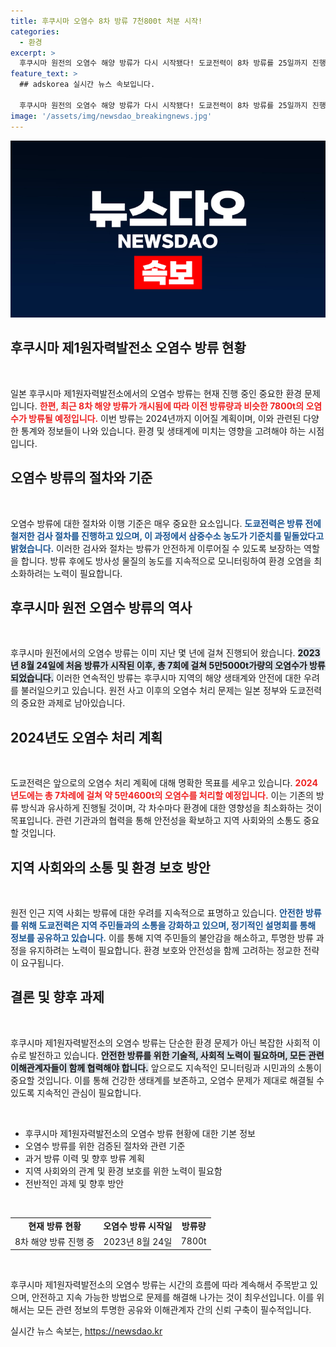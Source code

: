 ```yaml
---
title: 후쿠시마 오염수 8차 방류 7천800t 처분 시작!
categories:
  - 환경
excerpt: >
  후쿠시마 원전의 오염수 해양 방류가 다시 시작됐다! 도쿄전력이 8차 방류를 25일까지 진행하며, 방사성 물질 농도가 기준치 이하임을 강조했다. 이번 방류의 배경과 향후 계획을 확인해보세요!
feature_text: >
  ## adskorea 실시간 뉴스 속보입니다.

  후쿠시마 원전의 오염수 해양 방류가 다시 시작됐다! 도쿄전력이 8차 방류를 25일까지 진행하며, 방사성 물질 농도가 기준치 이하임을 강조했다. 이번 방류의 배경과 향후 계획을 확인해보세요!
image: '/assets/img/newsdao_breakingnews.jpg'
---
```


<p><img src="/assets/img/newsdao_breakingnews.jpg" alt="adskorea 속보" /></p>

<h2 data-ke-size="size26">후쿠시마 제1원자력발전소 오염수 방류 현황</h2>

<p data-ke-size="size16">&nbsp;</p>  

<p>일본 후쿠시마 제1원자력발전소에서의 오염수 방류는 현재 진행 중인 중요한 환경 문제입니다. <b><span style="color: #ee2323;">한편, 최근 8차 해양 방류가 개시됨에 따라 이전 방류량과 비슷한 7800t의 오염수가 방류될 예정입니다.</span></b> 이번 방류는 2024년까지 이어질 계획이며, 이와 관련된 다양한 통계와 정보들이 나와 있습니다. 환경 및 생태계에 미치는 영향을 고려해야 하는 시점입니다.</p>

<h2 data-ke-size="size26">오염수 방류의 절차와 기준</h2>

<p data-ke-size="size16">&nbsp;</p>  

<p>오염수 방류에 대한 절차와 이행 기준은 매우 중요한 요소입니다. <b><span style="color: #1a5490;">도쿄전력은 방류 전에 철저한 검사 절차를 진행하고 있으며, 이 과정에서 삼중수소 농도가 기준치를 밑돌았다고 밝혔습니다.</span></b> 이러한 검사와 절차는 방류가 안전하게 이루어질 수 있도록 보장하는 역할을 합니다. 방류 후에도 방사성 물질의 농도를 지속적으로 모니터링하여 환경 오염을 최소화하려는 노력이 필요합니다.</p>

<h2 data-ke-size="size26">후쿠시마 원전 오염수 방류의 역사</h2>

<p data-ke-size="size16">&nbsp;</p>  

<p>후쿠시마 원전에서의 오염수 방류는 이미 지난 몇 년에 걸쳐 진행되어 왔습니다. <b><span style="background-color: #21538527;">2023년 8월 24일에 처음 방류가 시작된 이후, 총 7회에 걸쳐 5만5000t가량의 오염수가 방류되었습니다.</span></b> 이러한 연속적인 방류는 후쿠시마 지역의 해양 생태계와 안전에 대한 우려를 불러일으키고 있습니다. 원전 사고 이후의 오염수 처리 문제는 일본 정부와 도쿄전력의 중요한 과제로 남아있습니다.</p>

<h2 data-ke-size="size26">2024년도 오염수 처리 계획</h2>

<p data-ke-size="size16">&nbsp;</p>  

<p>도쿄전력은 앞으로의 오염수 처리 계획에 대해 명확한 목표를 세우고 있습니다. <b><span style="color: #ee2323;">2024년도에는 총 7차례에 걸쳐 약 5만4600t의 오염수를 처리할 예정입니다.</span></b> 이는 기존의 방류 방식과 유사하게 진행될 것이며, 각 차수마다 환경에 대한 영향성을 최소화하는 것이 목표입니다. 관련 기관과의 협력을 통해 안전성을 확보하고 지역 사회와의 소통도 중요할 것입니다.</p>

<h2 data-ke-size="size26">지역 사회와의 소통 및 환경 보호 방안</h2>

<p data-ke-size="size16">&nbsp;</p>  

<p>원전 인근 지역 사회는 방류에 대한 우려를 지속적으로 표명하고 있습니다. <b><span style="color: #1a5490;">안전한 방류를 위해 도쿄전력은 지역 주민들과의 소통을 강화하고 있으며, 정기적인 설명회를 통해 정보를 공유하고 있습니다.</span></b> 이를 통해 지역 주민들의 불안감을 해소하고, 투명한 방류 과정을 유지하려는 노력이 필요합니다. 환경 보호와 안전성을 함께 고려하는 정교한 전략이 요구됩니다.</p>

<h2 data-ke-size="size26">결론 및 향후 과제</h2>

<p data-ke-size="size16">&nbsp;</p>  

<p>후쿠시마 제1원자력발전소의 오염수 방류는 단순한 환경 문제가 아닌 복잡한 사회적 이슈로 발전하고 있습니다. <b><span style="background-color: #21538527;">안전한 방류를 위한 기술적, 사회적 노력이 필요하며, 모든 관련 이해관계자들이 함께 협력해야 합니다.</span></b> 앞으로도 지속적인 모니터링과 시민과의 소통이 중요할 것입니다. 이를 통해 건강한 생태계를 보존하고, 오염수 문제가 제대로 해결될 수 있도록 지속적인 관심이 필요합니다.</p>

<p data-ke-size="size16">&nbsp;</p>  

<ul>
    <li>후쿠시마 제1원자력발전소의 오염수 방류 현황에 대한 기본 정보</li>
    <li>오염수 방류를 위한 검증된 절차와 관련 기준</li>
    <li>과거 방류 이력 및 향후 방류 계획</li>
    <li>지역 사회와의 관계 및 환경 보호를 위한 노력이 필요함</li>
    <li>전반적인 과제 및 향후 방안</li>
</ul>

<p data-ke-size="size16">&nbsp;</p>  

<table style="width: 100%;">
    <tr>
        <td style="text-align: center; height: 17px;"><b>현재 방류 현황</b></td>
        <td style="text-align: center; height: 17px;"><b>오염수 방류 시작일</b></td>
        <td style="text-align: center; height: 17px;"><b>방류량</b></td>
    </tr>
    <tr>
        <td style="text-align: center; height: 17px;">8차 해양 방류 진행 중</td>
        <td style="text-align: center; height: 17px;">2023년 8월 24일</td>
        <td style="text-align: center; height: 17px;">7800t</td>
    </tr>
</table>

<p data-ke-size="size16">&nbsp;</p>  

<p>후쿠시마 제1원자력발전소의 오염수 방류는 시간의 흐름에 따라 계속해서 주목받고 있으며, 안전하고 지속 가능한 방법으로 문제를 해결해 나가는 것이 최우선입니다. 이를 위해서는 모든 관련 정보의 투명한 공유와 이해관계자 간의 신뢰 구축이 필수적입니다.</p>
실시간 뉴스 속보는, <a href="https://newsdao.kr" rel="dofollow">https://newsdao.kr</a>


